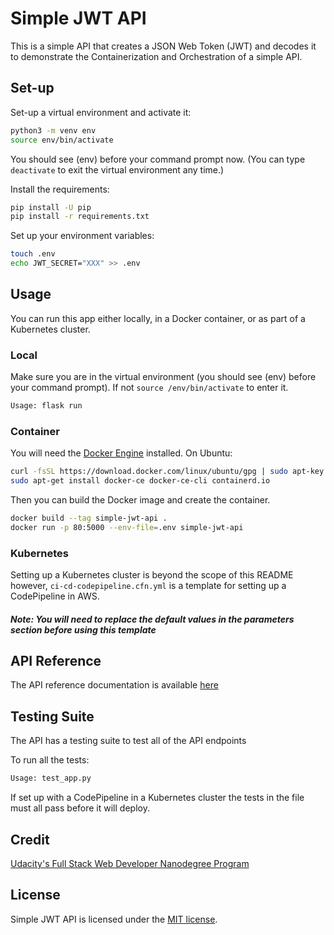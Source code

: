# Simple JWT API

This is a simple API that creates a JSON Web Token (JWT) and decodes it to demonstrate the Containerization and Orchestration of a simple API.

## Set-up

Set-up a virtual environment and activate it:

```bash
python3 -m venv env
source env/bin/activate
```

You should see (env) before your command prompt now. (You can type `deactivate` to exit the virtual environment any time.)

Install the requirements:

```bash
pip install -U pip
pip install -r requirements.txt
```

Set up your environment variables:

```bash
touch .env
echo JWT_SECRET="XXX" >> .env
```

## Usage

You can run this app either locally, in a Docker container, or as part of a Kubernetes cluster.

### Local

Make sure you are in the virtual environment (you should see (env) before your command prompt). If not `source /env/bin/activate` to enter it.

```bash
Usage: flask run
```

### Container

You will need the [Docker Engine](https://docs.docker.com/engine/install/) installed. On Ubuntu:

```bash
curl -fsSL https://download.docker.com/linux/ubuntu/gpg | sudo apt-key add -
sudo apt-get install docker-ce docker-ce-cli containerd.io
```

Then you can build the Docker image and create the container.

```bash
docker build --tag simple-jwt-api .
docker run -p 80:5000 --env-file=.env simple-jwt-api
```

### Kubernetes

Setting up a Kubernetes cluster is beyond the scope of this README however, `ci-cd-codepipeline.cfn.yml` is a template for setting up a CodePipeline in AWS.

#### _Note: You will need to replace the default values in the parameters section before using this template_

## API Reference

The API reference documentation is available [here](https://documenter.getpostman.com/view/10868159/SzfCVS1d?version=latest)

## Testing Suite

The API has a testing suite to test all of the API endpoints

To run all the tests:

```bash
Usage: test_app.py
```

If set up with a CodePipeline in a Kubernetes cluster the tests in the file must all pass before it will deploy.

## Credit

[Udacity's Full Stack Web Developer Nanodegree Program](https://www.udacity.com/course/full-stack-web-developer-nanodegree--nd0044)

## License

Simple JWT API is licensed under the [MIT license](https://github.com/danrneal/simple-jwt-api/blob/master/LICENSE).
